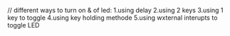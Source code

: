 // different ways to turn on & of led:
1.using delay
2.using 2 keys
3.using 1 key to toggle 
4.using key holding methode
5.using wxternal interupts to toggle LED
